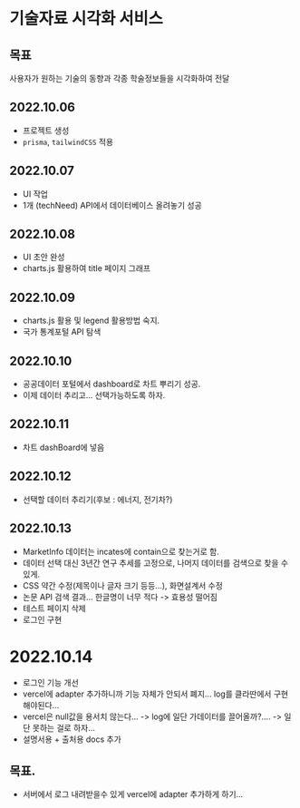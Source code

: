 # 기술자료 시각화 서비스

## 목표

사용자가 원하는 기술의 동향과 각종 학술정보들을 시각화하여 전달

## 2022.10.06

- 프로젝트 생성
- `prisma`, `tailwindCSS` 적용

## 2022.10.07

- UI 작업
- 1개 (techNeed) API에서 데이터베이스 올려놓기 성공

## 2022.10.08

- UI 초안 완성
- charts.js 활용하여 title 페이지 그래프

## 2022.10.09

- charts.js 활용 및 legend 활용방법 숙지.
- 국가 통계포털 API 탐색

## 2022.10.10

- 공공데이터 포털에서 dashboard로 차트 뿌리기 성공.
- 이제 데이터 추리고... 선택가능하도록 하자.

## 2022.10.11

- 차트 dashBoard에 넣음

## 2022.10.12

- 선택할 데이터 추리기(후보 : 에너지, 전기차?)

## 2022.10.13

- MarketInfo 데이터는 incates에 contain으로 찾는거로 함.
- 데이터 선택 대신 3년간 연구 추세를 고정으로, 나머지 데이터를 검색으로 찾을 수 있게.
- CSS 약간 수정(제목이나 글자 크기 등등...), 화면설계서 수정
- 논문 API 검색 결과... 한글명이 너무 적다 -> 효용성 떨어짐
- 테스트 페이지 삭제
- 로그인 구현

# 2022.10.14

- 로그인 기능 개선
- vercel에 adapter 추가하니까 기능 자체가 안되서 폐지... log를 클라딴에서 구현해야된다...
- vercel은 null값을 용서치 않는다... -> log에 일단 가데이터를 끌어올까?.... -> 일단 못하는 걸로 하자...
- 설명서용 + 출처용 docs 추가

## 목표.

- 서버에서 로그 내려받을수 있게 vercel에 adapter 추가하게 하기...
